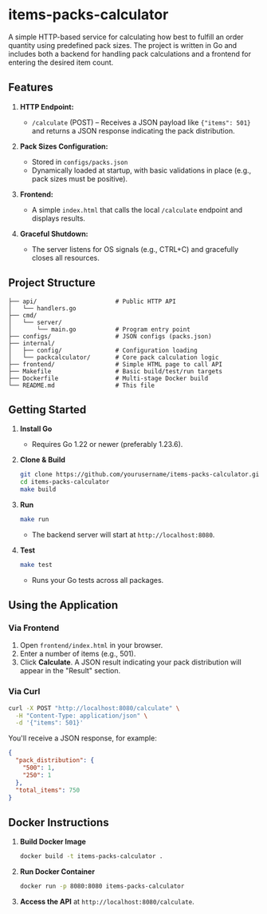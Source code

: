 # items-packs-calculator

A simple HTTP-based service for calculating how best to fulfill an order quantity using predefined pack sizes. The project is written in Go and includes both a backend for handling pack calculations and a frontend for entering the desired item count.

## Features

1. **HTTP Endpoint:**  
   - `/calculate` (POST) – Receives a JSON payload like `{"items": 501}` and returns a JSON response indicating the pack distribution.

2. **Pack Sizes Configuration:**  
   - Stored in `configs/packs.json`  
   - Dynamically loaded at startup, with basic validations in place (e.g., pack sizes must be positive).

3. **Frontend:**  
   - A simple `index.html` that calls the local `/calculate` endpoint and displays results.

4. **Graceful Shutdown:**  
   - The server listens for OS signals (e.g., CTRL+C) and gracefully closes all resources.

## Project Structure

```
├── api/                      # Public HTTP API 
│   └── handlers.go
├── cmd/
│   └── server/
│       └── main.go           # Program entry point
├── configs/                  # JSON configs (packs.json)
├── internal/
│   ├── config/               # Configuration loading
│   └── packcalculator/       # Core pack calculation logic
├── frontend/                 # Simple HTML page to call API
├── Makefile                  # Basic build/test/run targets
├── Dockerfile                # Multi-stage Docker build
└── README.md                 # This file
```

## Getting Started

1. **Install Go**  
   - Requires Go 1.22 or newer (preferably 1.23.6).

2. **Clone & Build**
   ```bash
   git clone https://github.com/yourusername/items-packs-calculator.git
   cd items-packs-calculator
   make build
   ```

3. **Run**
   ```bash
   make run
   ```
   - The backend server will start at `http://localhost:8080`.

4. **Test**
   ```bash
   make test
   ```
   - Runs your Go tests across all packages.

## Using the Application

### Via Frontend

1. Open `frontend/index.html` in your browser.
2. Enter a number of items (e.g., 501).
3. Click **Calculate**. A JSON result indicating your pack distribution will appear in the "Result" section.

### Via Curl

```bash
curl -X POST "http://localhost:8080/calculate" \
  -H "Content-Type: application/json" \
  -d '{"items": 501}'
```

You'll receive a JSON response, for example:
```json
{
  "pack_distribution": {
    "500": 1,
    "250": 1
  },
  "total_items": 750
}
```

## Docker Instructions

1. **Build Docker Image**  
   ```bash
   docker build -t items-packs-calculator .
   ```
2. **Run Docker Container**  
   ```bash
   docker run -p 8080:8080 items-packs-calculator
   ```
3. **Access the API** at `http://localhost:8080/calculate`.